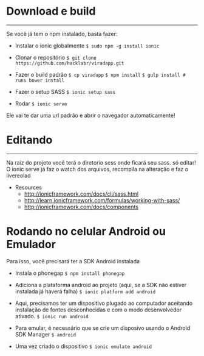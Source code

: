 # Download e build
------------------

Se você já tem o npm instalado, basta fazer:

* Instalar o ionic globalmente
    `$ sudo npm -g install ionic`

* Clonar o repositório
`$ git clone https://github.com/hacklabr/viradapp.git`

* Fazer o build padrão
`$ cp viradapp`
`$ npm install`
`$ gulp install # runs bower install` 

* Fazer o setup SASS
`$ ionic setup sass`

* Rodar
`$ ionic serve`

Ele vai te dar uma url padrão e abrir o navegador automaticamente! 

# Editando
----------

Na raiz do projeto você terá o diretorio scss onde ficará seu sass. só editar!
O ionic serve já faz o watch dos arquivos, recompila na alteração e faz o 
livereolad

* Resources
  * http://ionicframework.com/docs/cli/sass.html
  * http://learn.ionicframework.com/formulas/working-with-sass/
  * http://ionicframework.com/docs/components

# Rodando no celular Android ou Emulador

Para isso, você precisará ter a SDK Android instalada

* Instala o phonegap
`$ npm install phonegap`

* Adiciona a plataforma android ao projeto (aqui, se a SDK não estiver
instalada já haverá falha)
`$ ionic platform add android`

* Aqui, precisamos ter um dispositivo plugado ao computador aceitando 
instalação de fontes desconhecidas e com o modo desenvolvedor ativado.
`$ ionic run android`

* Para emular, é necessário que se crie um disposivo usando o Android SDK Manager
`$ android`

* Uma vez criado o dispositivo
`$ ionic emulate android`


